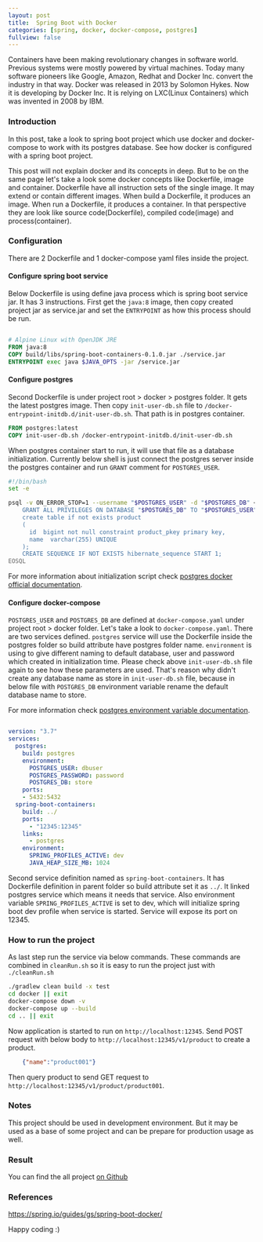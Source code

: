 ```yaml
---
layout: post
title:  Spring Boot with Docker
categories: [spring, docker, docker-compose, postgres]
fullview: false
---
```


Containers have been making revolutionary changes in software world. Previous systems were mostly powered by virtual
machines. Today many software pioneers like Google, Amazon, Redhat and Docker Inc. convert the industry in that way. 
Docker was released in 2013 by Solomon Hykes. Now it is developing by Docker Inc. It is relying on LXC(Linux Containers) which was invented
in 2008 by IBM.  

### Introduction

In  this post, take a look to spring boot project which use docker and docker-compose to work with its postgres
database. See how docker is configured with a spring boot project. 

This post will not explain docker and its concepts in deep. But to be on the same page let's take a look some docker
concepts like Dockerfile, image and container. Dockerfile have all instruction sets of the single image. It may 
extend or contain different images. When build a Dockerfile, it produces an image. When run a Dockerfile, it produces
a container. In that perspective they are look like source code(Dockerfile), compiled code(image) and process(container).   

### Configuration  

There are 2 Dockerfile and 1 docker-compose yaml files inside the project. 


#### Configure spring boot service 

Below Dockerfile is using define java process which is spring boot service jar. It has 3 instructions. First get the ```java:8``` image, then copy created
project jar as service.jar and set the ```ENTRYPOINT``` as how this process should be run.  

```Dockerfile

# Alpine Linux with OpenJDK JRE
FROM java:8
COPY build/libs/spring-boot-containers-0.1.0.jar ./service.jar
ENTRYPOINT exec java $JAVA_OPTS -jar /service.jar

```

#### <a name="configurePostgres"></a> Configure postgres

Second Dockerfile is under project root > docker > postgres folder. It gets the latest postgres image. Then copy
```init-user-db.sh``` file to ```/docker-entrypoint-initdb.d/init-user-db.sh```. That path is in postgres container.

```Dockerfile
FROM postgres:latest
COPY init-user-db.sh /docker-entrypoint-initdb.d/init-user-db.sh
```

When postgres container start to run, it will use that file as a database initialization. Currently below shell is just
connect the postgres server inside the postgres container and run ```GRANT``` comment for ```POSTGRES_USER```. 


```bash
#!/bin/bash
set -e

psql -v ON_ERROR_STOP=1 --username "$POSTGRES_USER" -d "$POSTGRES_DB" <<-EOSQL
    GRANT ALL PRIVILEGES ON DATABASE "$POSTGRES_DB" TO "$POSTGRES_USER";
    create table if not exists product
    (
      id  bigint not null constraint product_pkey primary key,
      name  varchar(255) UNIQUE
    );
    CREATE SEQUENCE IF NOT EXISTS hibernate_sequence START 1;
EOSQL

```
   
For more information about initialization script check [postgres docker official documentation](https://docs.docker.com/samples/library/postgres/#initialization-scripts).

#### Configure docker-compose


```POSTGRES_USER``` and ```POSTGRES_DB``` are defined at ```docker-compose.yaml``` under project root > docker folder.
Let's take a look to ```docker-compose.yaml```. There are two services defined. ```postgres``` service will use the Dockerfile
inside the postgres folder so build attribute have postgres folder name. ```environment``` is using to give different
naming to default database, user and password which created in initialization time. Please check above  ```init-user-db.sh``` file
again to see how these parameters are used. That's reason why didn't create any database name as store in ```init-user-db.sh``` file,
because in below file with ```POSTGRES_DB``` environment variable rename the default database name to store.

For more information check [postgres environment variable documentation](https://hub.docker.com/_/postgres). 
 

```yaml

version: "3.7"
services:
  postgres:
    build: postgres
    environment:
      POSTGRES_USER: dbuser
      POSTGRES_PASSWORD: password
      POSTGRES_DB: store
    ports:
    - 5432:5432
  spring-boot-containers:
    build: ../
    ports:
      - "12345:12345"
    links:
      - postgres
    environment:
      SPRING_PROFILES_ACTIVE: dev
      JAVA_HEAP_SIZE_MB: 1024

```
Second service definition named as ```spring-boot-containers```. It has Dockerfile definition in parent folder so
build attribute set it as ```../```. It linked postgres service which means it needs that service. Also environment variable
```SPRING_PROFILES_ACTIVE``` is set to dev, which will initialize spring boot dev profile when service is started. Service will expose its
 port on 12345.


### How to run the project

As last step run the service via below commands. These commands are combined in ```cleanRun.sh``` so it is easy to
run the project just with ```./cleanRun.sh```

```bash
./gradlew clean build -x test
cd docker || exit
docker-compose down -v
docker-compose up --build
cd .. || exit
```

Now application is started to run on ```http://localhost:12345```. Send POST request with below body to 
```http://localhost:12345/v1/product``` to create a product.

```json
    {"name":"product001"}
```

Then query product to send GET request to ```http://localhost:12345/v1/product/product001```. 

### Notes

This project should be used in development environment. But it may be used as a base of some project and can be prepare for
production usage as well.


### Result


You can find the all project [on Github](https://github.com/muzir/softwareLabs/tree/master/spring-boot-containers)


### References

https://spring.io/guides/gs/spring-boot-docker/

Happy coding :) 

